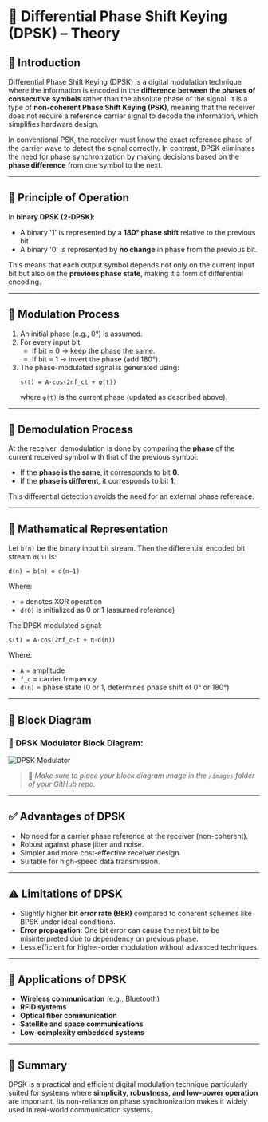 # 🧪 Differential Phase Shift Keying (DPSK) – Theory

## 📖 Introduction

Differential Phase Shift Keying (DPSK) is a digital modulation technique where the information is encoded in the **difference between the phases of consecutive symbols** rather than the absolute phase of the signal. It is a type of **non-coherent Phase Shift Keying (PSK)**, meaning that the receiver does not require a reference carrier signal to decode the information, which simplifies hardware design.

In conventional PSK, the receiver must know the exact reference phase of the carrier wave to detect the signal correctly. In contrast, DPSK eliminates the need for phase synchronization by making decisions based on the **phase difference** from one symbol to the next.

---

## 🧠 Principle of Operation

In **binary DPSK (2-DPSK)**:

- A binary '1' is represented by a **180° phase shift** relative to the previous bit.
- A binary '0' is represented by **no change** in phase from the previous bit.

This means that each output symbol depends not only on the current input bit but also on the **previous phase state**, making it a form of differential encoding.

---

## 🔧 Modulation Process

1. An initial phase (e.g., 0°) is assumed.
2. For every input bit:
   - If bit = 0 → keep the phase the same.
   - If bit = 1 → invert the phase (add 180°).
3. The phase-modulated signal is generated using:
   ```
   s(t) = A·cos(2πf_ct + φ(t))
   ```
   where `φ(t)` is the current phase (updated as described above).

---

## 📡 Demodulation Process

At the receiver, demodulation is done by comparing the **phase** of the current received symbol with that of the previous symbol:

- If the **phase is the same**, it corresponds to bit **0**.
- If the **phase is different**, it corresponds to bit **1**.

This differential detection avoids the need for an external phase reference.

---

## 📐 Mathematical Representation

Let `b(n)` be the binary input bit stream. Then the differential encoded bit stream `d(n)` is:

```
d(n) = b(n) ⊕ d(n−1)
```

Where:
- `⊕` denotes XOR operation
- `d(0)` is initialized as 0 or 1 (assumed reference)

The DPSK modulated signal:
```
s(t) = A·cos(2πf_c·t + π·d(n))
```

Where:
- `A` = amplitude
- `f_c` = carrier frequency
- `d(n)` = phase state (0 or 1, determines phase shift of 0° or 180°)

---

## 🧱 Block Diagram

### 🔲 DPSK Modulator Block Diagram:

![DPSK Modulator](./images/dpsk_modulator.png)

> 📌 *Make sure to place your block diagram image in the `/images` folder of your GitHub repo.*

---

## ✅ Advantages of DPSK

- No need for a carrier phase reference at the receiver (non-coherent).
- Robust against phase jitter and noise.
- Simpler and more cost-effective receiver design.
- Suitable for high-speed data transmission.

---

## ⚠️ Limitations of DPSK

- Slightly higher **bit error rate (BER)** compared to coherent schemes like BPSK under ideal conditions.
- **Error propagation**: One bit error can cause the next bit to be misinterpreted due to dependency on previous phase.
- Less efficient for higher-order modulation without advanced techniques.

---

## 📌 Applications of DPSK

- **Wireless communication** (e.g., Bluetooth)
- **RFID systems**
- **Optical fiber communication**
- **Satellite and space communications**
- **Low-complexity embedded systems**

---

## 📘 Summary

DPSK is a practical and efficient digital modulation technique particularly suited for systems where **simplicity, robustness, and low-power operation** are important. Its non-reliance on phase synchronization makes it widely used in real-world communication systems.

